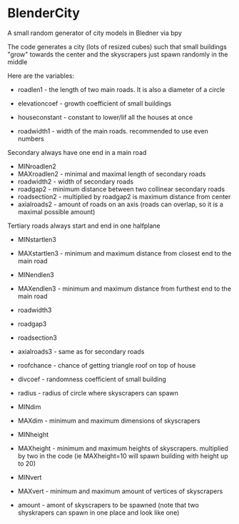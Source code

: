# BlenderCity
A small random generator of city models in Bledner via bpy

The code generates a city (lots of resized cubes) such that small buildings "grow" towards the center and the skyscrapers just spawn randomly in the middle

Here are the variables:
  - roadlen1 - the length of two main roads. It is also a diameter of a circle
  - elevationcoef - growth coefficient of small buildings
  - houseconstant - constant to lower/lif all the houses at once
  
  - roadwidth1 - width of the main roads. recommended to use even numbers
  
  Secondary always have one end in a main road
  - MINroadlen2 
  - MAXroadlen2 - minimal and maximal length of secondary roads 
  - roadwidth2 - width of secondary roads
  - roadgap2 - minimum distance between two collinear secondary roads
  - roadsection2 - multiplied by roadgap2 is maximum distance from center
  - axialroads2 - amount of roads on an axis (roads can overlap, so it is a maximal possible amount)
  
  Tertiary roads always start and end in one halfplane 
  - MINstartlen3
  - MAXstartlen3 - minimum and maximum distance from closest end to the main road
  - MINendlen3
  - MAXendlen3 - minimum and maximum distance from furthest end to the main road
  - roadwidth3 
  - roadgap3
  - roadsection3 
  - axialroads3 - same as for secondary roads
  
  - roofchance - chance of getting triangle roof on top of house 
  - divcoef - randomness coefficient of small building
  
  - radius - radius of circle where skyscrapers can spawn
  - MINdim 
  - MAXdim - minimum and maximum dimensions of skyscrapers
  - MINheight
  - MAXheight - minimum and maximum heights of skyscrapers. multiplied by two in the code (ie MAXheight=10 will spawn building with height up to 20)
  - MINvert
  - MAXvert - minimum and maximum amount of vertices of skyscrapers
  - amount - amont of skyscrapers to be spawned (note that two shyskrapers can spawn in one place and look like one) 




